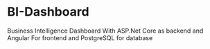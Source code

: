 # BI-Dashboard
Business Intelligence Dashboard With ASP.Net Core as backend and Angular For frontend and PostgreSQL for database 
